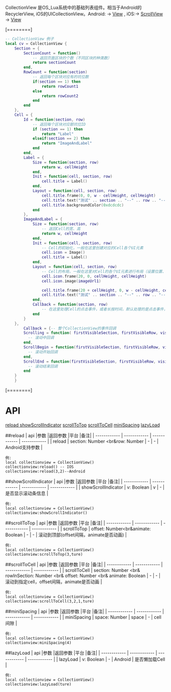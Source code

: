 CollectionView 是OS_Lua系统中的基础列表组件。相当于Android的RecyclerView, iOS的UICollectionView。Android: -> [View](https://www.showdoc.cc/web/#/oslua?page_id=547028714523632) , iOS:-> [ScrollView](https://www.showdoc.cc/web/#/oslua?page_id=548856573448041) -> [View](https://www.showdoc.cc/web/#/oslua?page_id=547028714523632)  



[========]
```lua
-- CollectionView 例子
local cv = CollectionView {
    Section = {
        SectionCount = function()
            -- 返回页面区块的个数（不同区块的种类数）
            return sectionCount
        end,
        RowCount = function(section)
            -- 返回每个区块对应有的坑位数
            if(section == 1) then
                return rowCount1
            else
                return rowCount2
            end
        end
    },
    Cell = {
        Id = function(section, row)
            -- 返回每个区块对应额坑位ID
            if (section == 1) then
                return "Label"
            elseif(section == 2) then
                return "ImageAndLabel"
            end
        end,
        Label = {
            Size = function(section, row)
                return w, cellHeight
            end,
            Init = function(cell, section, row)
                cell.title = Label()
            end,
            Layout = function(cell, section, row)
                cell.title.frame(0, 0, w - cellHeight, cellHeight)
                cell.title.text("测试" .. section .. "--" .. row .. "--" .. rowTitle)
                cell.title.backgroundColor(0xdcdcdc)
            end
        },
        ImageAndLabel = {
            Size = function(section, row)
                -- 返回Cell的宽、高
                return w, cellHeight
            end,
            Init = function(cell, section, row)
                -- Cell的初始化，一般在这里创建对应的Cell各个UI元素
                cell.icon = Image()
                cell.title = Label()
            end,
            Layout = function(cell, section, row)
                -- Cell的布局，一般在这里对Cell的各个UI元素进行布局（设置位置、内容）
                cell.icon.frame(20, 0, cellHeight, cellHeight)
                cell.icon.image(imageUrl1)

                cell.title.frame(20 + cellHeight, 0, w - cellHeight, cellHeight)
                cell.title.text("测试" .. section .. "--" .. row .. "--" .. rowTitle)
            end,
            Callback = function(section, row)
                -- 在这里处理Cell的点击事件，或者长按时间，默认处理的是点击事件，长按时间需要定义Callback为表                
            end
        }
    },
        Callback = {-- 整个CollectionView的事件回调
        Scrolling = function( firstVisibleSection, firstVisibleRow, visibleCellCount )
          -- 滚动中回调
        end,
        ScrollBegin = function(firstVisibleSection, firstVisibleRow, visibleCellCount )
          -- 滚动开始回调
        end,
        ScrollEnd = function(firstVisibleSection, firstVisibleRow, visibleCellCount )
          -- 滚动结束回调
        end
    }
    }
```

[========]


# API

[reload ](#reload )
[showScrollIndicator](#showScrollIndicator )
[scrollToTop](#scrollToTop)
[scrollToCell](#scrollToCell)
[miniSpacing](#miniSpacing)
[lazyLoad](#lazyLoad)


##reload
| api  |参数   |返回参数   |平台   |备注|
| ------------ | ------------ | ------------ | ------------ |
|    reload    |   section: Number <br&row: Number   |   -  |    - |   Android支持参数    |

    例:
    local collectionview = CollectionView()
	collectionview:reload() -- IOS
	collectionview:reload(3,2)--Android

##showScrollIndicator
| api  |参数   |返回参数   |平台   |备注|
| ------------ | ------------ | ------------ | ------------ |
|    showScrollIndicator    |  v: Boolean    | v    | -    |    是否显示滚动条信息   |

    例:
    local collectionview = CollectionView()
	collectionview:showScrollIndicator()


##scrollToTop
| api  |参数   |返回参数   |平台   |备注|
| ------------ | ------------ | ------------ | ------------ |
|  scrollToTop      |   offset: Number<br&animate: Boolean   | -    |   -  |    滚动到顶部(offset间隔，animate是否动画)   |

    例:
    local collectionview = CollectionView()
	collectionview:scrollToTop(3,ture)

##scrollToCell
| api  |参数   |返回参数   |平台   |备注|
| ------------ | ------------ | ------------ | ------------ |
|    scrollToCell    |  section: Number <br& rowInSection: Number <br& offset: Number <br& animate: Boolean   |  -   |  -   |    滚动到指定cell，offset间隔，animate是否动画   |

    例:
    local collectionview = CollectionView()
	collectionview:scrollToCell(3,2,1,ture)

##miniSpacing
| api  |参数   |返回参数   |平台   |备注|
| ------------ | ------------ | ------------ | ------------ |
|    miniSpacing    |   space: Number   |   space   |  -   |   cell间隙    |

    例:
    local collectionview = CollectionView()
	collectionview:miniSpacing(4)


##lazyLoad
| api  |参数   |返回参数   |平台   |备注|
| ------------ | ------------ | ------------ | ------------ |
|    lazyLoad    |   v: Boolean   | -    |   Android   |   是否懒加载Cell    |

    例:
    local collectionview = CollectionView()
	collectionview:lazyLoad(ture)






